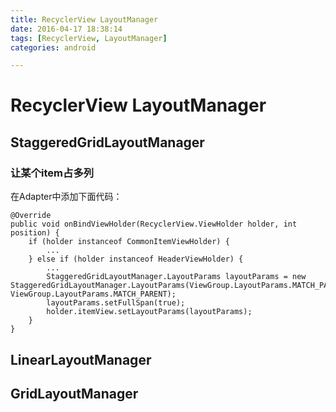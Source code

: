 ```yaml
---
title: RecyclerView LayoutManager
date: 2016-04-17 18:38:14
tags: [RecyclerView, LayoutManager]
categories: android

---
```



# RecyclerView LayoutManager

<!--more-->

## StaggeredGridLayoutManager

### 让某个item占多列
在Adapter中添加下面代码：

    @Override 
    public void onBindViewHolder(RecyclerView.ViewHolder holder, int position) {
        if (holder instanceof CommonItemViewHolder) {
            ... 
        } else if (holder instanceof HeaderViewHolder) {
            ... 
            StaggeredGridLayoutManager.LayoutParams layoutParams = new StaggeredGridLayoutManager.LayoutParams(ViewGroup.LayoutParams.MATCH_PARENT, ViewGroup.LayoutParams.MATCH_PARENT);
            layoutParams.setFullSpan(true);
            holder.itemView.setLayoutParams(layoutParams);
        } 
    } 


## LinearLayoutManager

## GridLayoutManager


